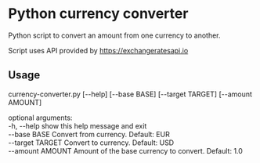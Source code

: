 # Python currency converter

Python script to convert an amount from one currency to another.

Script uses API provided by https://exchangeratesapi.io

## Usage

currency-converter.py [--help] [--base BASE] [--target TARGET] [--amount AMOUNT]

optional arguments:  
-h, --help       show this help message and exit  
--base BASE      Convert from currency. Default: EUR  
--target TARGET  Convert to currency. Default: USD  
--amount AMOUNT  Amount of the base currency to convert. Default: 1.0  
